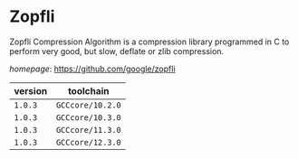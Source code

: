 # Zopfli

Zopfli Compression Algorithm is a compression library programmed in C to perform very good, but slow, deflate or zlib compression.

*homepage*: <https://github.com/google/zopfli>

version | toolchain
--------|----------
``1.0.3`` | ``GCCcore/10.2.0``
``1.0.3`` | ``GCCcore/10.3.0``
``1.0.3`` | ``GCCcore/11.3.0``
``1.0.3`` | ``GCCcore/12.3.0``
